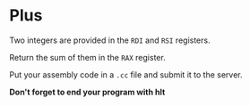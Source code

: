 # Plus

Two integers are provided in the `RDI` and `RSI` registers.

Return the sum of them in the `RAX` register.

Put your assembly code in a `.cc` file and submit it to the server.

**Don't forget to end your program with hlt**
